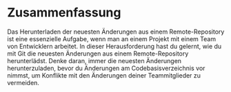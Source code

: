 # Zusammenfassung

Das Herunterladen der neuesten Änderungen aus einem Remote-Repository ist eine essenzielle Aufgabe, wenn man an einem Projekt mit einem Team von Entwicklern arbeitet. In dieser Herausforderung hast du gelernt, wie du mit Git die neuesten Änderungen aus einem Remote-Repository herunterlädst. Denke daran, immer die neuesten Änderungen herunterzuladen, bevor du Änderungen am Codebasisverzeichnis vor nimmst, um Konflikte mit den Änderungen deiner Teammitglieder zu vermeiden.
